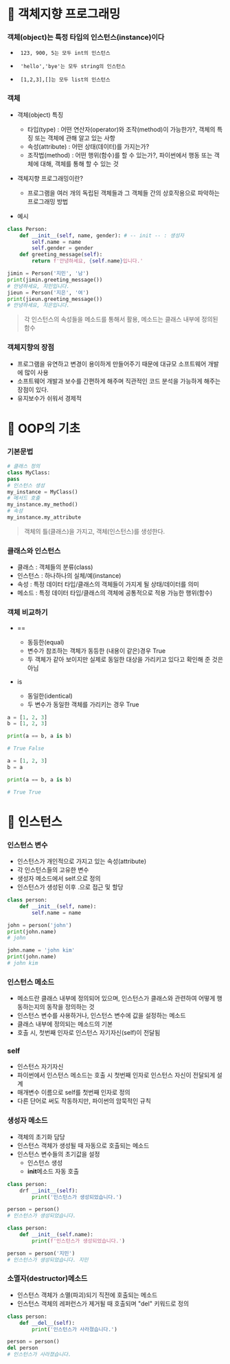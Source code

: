 # 📌 객체지향 프로그래밍

### 객체(object)는 특정 타입의 인스턴스(instance)이다

-      123, 900, 5는 모두 int의 인스턴스
-      'hello','bye'는 모두 string의 인스턴스
-      [1,2,3],[]는 모두 list의 인스턴스

### 객체

- 객체(object) 특징

  - 타입(type) : 어떤 연산자(operator)와 조작(method)이 가능한가?, 객체의 특징 또는 객체에 관해 알고 있는 사항
  - 속성(attribute) : 어떤 상태(데이터)를 가지는가?
  - 조작법(method) : 어떤 행위(함수)를 할 수 있는가?, 파이썬에서 행동 또는 객체에 대해, 객체를 통해 할 수 있는 것

- 객체지향 프로그래밍이란?

  - 프로그램을 여러 개의 독립된 객체들과 그 객체들 간의 상호작용으로 파악하는 프로그래밍 방법

- 예시

```python
class Person:
    def __init__(self, name, gender): # -- init -- : 생성자
        self.name = name
        self.gender = gender
    def greeting_message(self):
        return f'안녕하세요, {self.name}입니다.'
```

```python
jimin = Person('지민', '남')
print(jimin.greeting_message())
# 안녕하세요, 지민입니다.
jieun = Person('지은', '여')
print(jieun.greeting_message())
# 안녕하세요, 지은입니다.
```

> 각 인스턴스의 속성들을 메소드를 통해서 활용, 메소드는 클래스 내부에 정의된 함수

### 객체지향의 장점

- 프로그램을 유연하고 변경이 용이하게 만들어주기 때문에 대규모 소프트웨어 개발에 많이 사용
- 소프트웨어 개발과 보수를 간편하게 해주며 직관적인 코드 분석을 가능하게 해주는 장점이 있다.
- 유지보수가 쉬워서 경제적

# 📌 OOP의 기초

### 기본문법

```python
# 클래스 정의
class MyClass:
pass
# 인스턴스 생성
my_instance = MyClass()
# 메서드 호출
my_instance.my_method()
# 속성
my_instance.my_attribute
```

> 객체의 틀(클래스)을 가지고, 객체(인스턴스)를 생성한다.

### 클래스와 인스턴스

- 클래스 : 객체들의 분류(class)
- 인스턴스 : 하나하나의 실체/예(instance)
- 속성 : 특정 데이터 타입/클래스의 객체들이 가지게 될 상태/데이터를 의미
- 메소드 : 특정 데이터 타입/클래스의 객체에 공통적으로 적용 가능한 행위(함수)

### 객체 비교하기

- ==

  - 동등한(equal)
  - 변수가 참조하는 객체가 동등한 (내용이 같은)경우 True
  - 두 객체가 같아 보이지만 실제로 동일한 대상을 가리키고 있다고 확인해 준 것은 아님

- is
  - 동일한(identical)
  - 두 변수가 동일한 객체를 가리키는 경우 True

```python
a = [1, 2, 3]
b = [1, 2, 3]

print(a == b, a is b)

# True False

a = [1, 2, 3]
b = a

print(a == b, a is b)

# True True
```

# 📌 인스턴스

### 인스턴스 변수

- 인스턴스가 개인적으로 가지고 있는 속성(attribute)
- 각 인스턴스들의 고유한 변수
- 생성자 메소드에서 self.<name>으로 정의
- 인스턴스가 생성된 이후 <instance>.<name>으로 접근 및 할당

```python
class person:
    def __init__(self, name):
        self.name = name

john = person('john')
print(john.name)
# john

john.name = 'john kim'
print(john.name)
# john kim
```

### 인스턴스 메소드

- 메소드란 클래스 내부에 정의되어 있으며, 인스턴스가 클래스와 관련하여 어떻게 행동하는지의 동작을 정의하는 것
- 인스턴스 변수를 사용하거나, 인스턴스 변수에 값을 설정하는 메소드
- 클래스 내부에 정의되는 메소드의 기본
- 호출 시, 첫번째 인자로 인스턴스 자기자신(self)이 전달됨

### self

- 인스턴스 자기자신
- 파이썬에서 인스턴스 메소드는 호출 시 첫번째 인자로 인스턴스 자신이 전달되게 설계
- 매개변수 이름으로 self를 첫번째 인자로 정의
- 다른 단어로 써도 작동하지만, 파이썬의 암묵적인 규칙

### 생성자 메소드

- 객체의 초기화 담당
- 인스턴스 객체가 생성될 때 자동으로 호출되는 메소드
- 인스턴스 변수들의 초기값을 설정
  - 인스턴스 생성
  - **init**메소드 자동 호출

```python
class person:
    drf __init__(self):
        print('인스턴스가 생성되었습니다.')

person = person()
# 인스턴스가 생성되었습니다.

class person:
    def __init__(self.name):
        print(f'인스턴스가 생성되었습니다.')

person = person('지민')
# 인스턴스가 생성되었습니다. 지민
```

### 소멸자(destructor)메소드

- 인스턴스 객체가 소멸(파괴)되기 직전에 호출되는 메소드
- 인스턴스 객체의 레퍼런스가 제거될 때 호출되며 "del" 키워드로 정의

```python
class person:
    def __del__(self):
        print('인스턴스가 사라졌습니다.')

person = person()
del person
# 인스턴스가 사라졌습니다.
```

​
